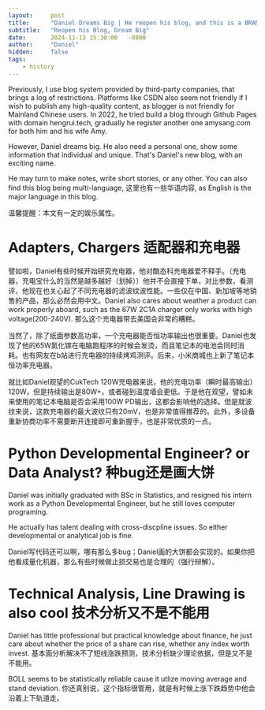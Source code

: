 ```yaml
---
layout:     post
title:      "Daniel Dreams Big | He reopen his blog, and this is a BRAND NEW blog!!!"
subtitle:   "Reopen his Blog, Dream Big"
date:       2024-11-13 15:30:00   -0800
author:     "Daniel"
hidden:     false
tags:
    - history
---
```


Previously, I use blog system provided by third-party companies, that brings a log of restrictions. Platforms like CSDN also seem not friendly if I wish to publish any high-quality content, as blogger is not friendly for Mainland Chinese users. In 2022, he tried build a blog through Github Pages with domain hengrui.tech, gradually he register another one amysang.com for both him and his wife Amy.

However, Daniel dreams big. He also need a personal one, show some information that individual and unique. That's Daniel's new blog, with an exciting name.

He may turn to make notes, write short stories, or any other. You can also find this blog being multi-language, 这里也有一些华语内容, as English is the major language in this blog.

温馨提醒：本文有一定的娱乐属性。

# Adapters, Chargers 适配器和充电器

譬如啦，Daniel有些时候开始研究充电器，他对酷态科充电器爱不释手。（充电器，充电宝什么的当然是越多越好（划掉））他并不会直接下单，对比参数，看测评，他现在也关心起了不同充电器的滤波纹波性能。一些仅在中国、新加坡等地销售的产品，那么必然会用中文。Daniel also cares about weather a product can work properly aboard, such as the 67W 2C1A charger only works with high voltage(200-240V). 那么这个充电器带去美国会非常的糟糕。

当然了，除了纸面参数高功率，一个充电器能否恒功率输出也很重要。Daniel也发现了他的65W氮化镓在电脑跑程序的时候会发烫，而且笔记本的电池会同时消耗。也有网友在b站进行充电器的持续烤鸡测评。后来，小米商城也上新了笔记本恒功率充电器。

就比如Daniel观望的CukTech 120W充电器来说，他的充电功率（瞬时最高输出）120W，但是持续输出是80W+，或者碰到温度墙会更低。于是他在观望，譬如未来使用的笔记本电脑是否会采用100W PD输出，这都会影响他的选择。但是就波纹来说，这款充电器的最大波纹只有20mV，也是非常值得推荐的。此外，多设备重新协商功率不需要断开连接即可重新握手，也是非常优质的一点。

# Python Developmental Engineer? or Data Analyst? 种bug还是画大饼

Daniel was initially graduated with BSc in Statistics, and resigned his intern work as a Python Developmental Engineer, but he still loves computer programing.

He actually has talent dealing with cross-discpline issues. So either developmental or analytical job is fine.

Daniel写代码还可以啊，哪有那么多bug；Daniel画的大饼都会实现的。如果你把他看成量化机器，那么有些时候做止损交易也是合理的（强行辩解）。

# Technical Analysis, Line Drawing is also cool 技术分析又不是不能用

Daniel has little professional but practical knowledge about finance, he just care about whether the price of a share can rise, whether any index worth invest. 基本面分析解决不了短线涨跌预测，技术分析缺少理论依据，但是又不是不能用。

BOLL seems to be statistically reliable cause it utlize moving average and stand deviation. 你还真别说，这个指标很管用，就是有时候上涨下跌趋势中他会沿着上下轨道走。



